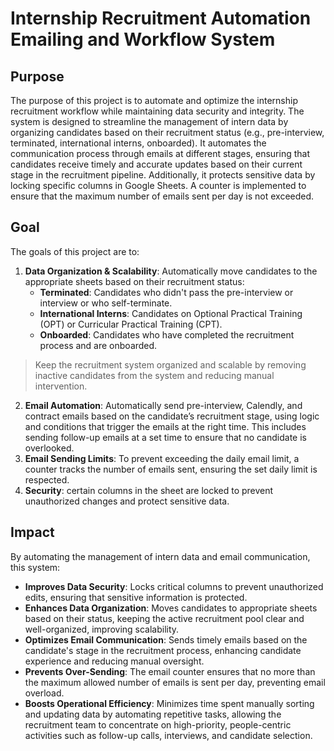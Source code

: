 # Internship Recruitment Automation Emailing and Workflow System

## Purpose
The purpose of this project is to automate and optimize the internship recruitment workflow while maintaining data security and integrity. The system is designed to streamline the management of intern data by organizing candidates based on their recruitment status (e.g., pre-interview, terminated, international interns, onboarded). It automates the communication process through emails at different stages, ensuring that candidates receive timely and accurate updates based on their current stage in the recruitment pipeline. Additionally, it protects sensitive data by locking specific columns in Google Sheets. A counter is implemented to ensure that the maximum number of emails sent per day is not exceeded.

## Goal
The goals of this project are to:
1. **Data Organization & Scalability**: Automatically move candidates to the appropriate sheets based on their recruitment status:
   - **Terminated**: Candidates who didn't pass the pre-interview or interview or who self-terminate.
   - **International Interns**: Candidates on Optional Practical Training (OPT) or Curricular Practical Training (CPT).
   - **Onboarded**: Candidates who have completed the recruitment process and are onboarded.
> Keep the recruitment system organized and scalable by removing inactive candidates from the system and reducing manual intervention.
2. **Email Automation**: Automatically send pre-interview, Calendly, and contract emails based on the candidate’s recruitment stage, using logic and conditions that trigger the emails at the right time. This includes sending follow-up emails at a set time to ensure that no candidate is overlooked.
3. **Email Sending Limits**: To prevent exceeding the daily email limit, a counter tracks the number of emails sent, ensuring the set daily limit is respected.
4. **Security**: certain columns in the sheet are locked to prevent unauthorized changes and protect sensitive data.

## Impact
By automating the management of intern data and email communication, this system:
- **Improves Data Security**: Locks critical columns to prevent unauthorized edits, ensuring that sensitive information is protected.
- **Enhances Data Organization**: Moves candidates to appropriate sheets based on their status, keeping the active recruitment pool clear and well-organized, improving scalability.
- **Optimizes Email Communication**: Sends timely emails based on the candidate's stage in the recruitment process, enhancing candidate experience and reducing manual oversight.
- **Prevents Over-Sending**: The email counter ensures that no more than the maximum allowed number of emails is sent per day, preventing email overload.
- **Boosts Operational Efficiency**: Minimizes time spent manually sorting and updating data by automating repetitive tasks, allowing the recruitment team to concentrate on high-priority, people-centric activities such as follow-up calls, interviews, and candidate selection.
